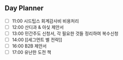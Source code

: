 ## Day Planner
- [ ] 11:00 시드팁스 회계감사비 비용처리
- [ ] 12:00 산디과 & 아싳 제안서
- [ ] 13:00 민간주도 신청서, 각 필요한 것들 정리하여 복수신청
- [ ] 14:00 [[세그먼트 별 전략]]
- [ ] 16:00 B2B 제안서
- [ ] 17:00 유난한 도전 책